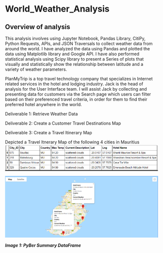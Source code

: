 # World_Weather_Analysis

## Overview of analysis

This analysis involves using Jupyter Notebook, Pandas Library, CitiPy, Python Requests, APIs, and JSON Traversals to collect weather data from around the world. I have analyzed the data using Pandas and plotted the data using Matplotlib library and Google API. I have also performed statistical analysis using Scipy library to present a Series of plots that visually and statistically show the relationship between latitude and a variety of weather parameters. 

PlanMyTrip is a top travel technology company that specializes in Internet related services in the hotel and lodging industry. Jack is the head of analysis for the User Interface team. I will assist Jack by collecting and presenting data for customers via the Search page which users can filter based on their preferenced travel criteria, in order for them to find their preferred hotel anywhere in the world. 


Deliverable 1: Retrieve Weather Data

Deliverable 2: Create a Customer Travel Destinations Map

Deliverable 3: Create a Travel Itinerary Map

Depicted a Travel Itnerary Map of the following 4 cities in Mauritius
![deliverable3-1](https://github.com/Soniaprogram/World_Weather_Analysis/blob/main/weather_data/deliverable34cities.PNG)


![deliverable3-2](https://github.com/Soniaprogram/World_Weather_Analysis/blob/main/Vacation_Itinerary/WeatherPy_travel_map_markers.PNG)

***Image 1: PyBer Summary DataFrame***
